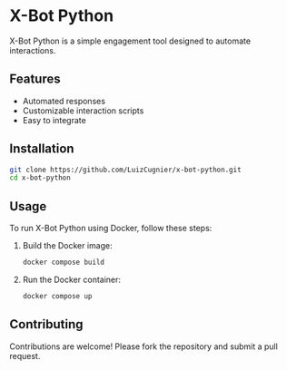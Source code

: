 # X-Bot Python
X-Bot Python is a simple engagement tool designed to automate interactions.

## Features

- Automated responses
- Customizable interaction scripts
- Easy to integrate

## Installation

```bash
git clone https://github.com/LuizCugnier/x-bot-python.git
cd x-bot-python
```

## Usage

To run X-Bot Python using Docker, follow these steps:

1. Build the Docker image:
    ```bash
    docker compose build
    ```

2. Run the Docker container:
    ```bash
    docker compose up 
    ```

## Contributing

Contributions are welcome! Please fork the repository and submit a pull request.

